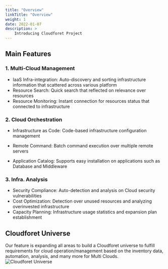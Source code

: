 ```yaml
---
title: "Overview"
linkTitle: "Overview"
weight: 1
date: 2022-01-07
description: >
    Introducing Cloudforet Project
---
```


## Main Features

### 1. Multi-Cloud Management
* IaaS Infra-integration: Auto-discovery and sorting infrastructure information that scattered across various platform
* Resource Search: Quick search that reflected on relevance over resources
* Resource Monitoring: Instant connection for resources status that connected to infrastructure

### 2. Cloud Orchestration
* Infrastructure as Code: Code-based infrastructure configuration management
* Remote Command: Batch command execution over multiple remote servers

* Application Catalog: Supports easy installation on applications such as Database and Middleware

### 3. Infra. Analysis
* Security Compliance: Auto-detection and analysis on Cloud security vulnerabilities
* Cost Optimization: Detection over unused resources and analyzing overinvested infrastructure
* Capacity Planning: Infrastructure usage statistics and expansion plan establishment

## Cloudforet Universe
Our feature is expanding all areas to build a Cloudforet universe to fulfill requirements for cloud operation/management based on the inventory data, automation, analysis, and many more for Multi Clouds.
![Cloudforet Universe](/docs/concepts/img/2020-07-31-11.19.50.png)
